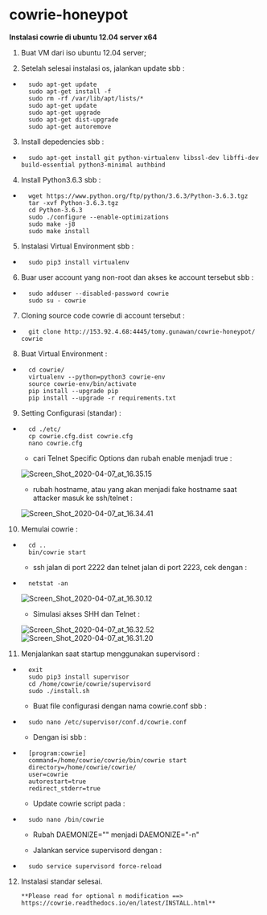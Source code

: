 # cowrie-honeypot
**Instalasi cowrie di ubuntu 12.04 server x64**

1. Buat VM dari iso ubuntu 12.04 server;

2. Setelah selesai instalasi os, jalankan update sbb :
    
*       sudo apt-get update
        sudo apt-get install -f
        sudo rm -rf /var/lib/apt/lists/*
        sudo apt-get update
        sudo apt-get upgrade
        sudo apt-get dist-upgrade
        sudo apt-get autoremove

3. Install depedencies sbb :
    
*       sudo apt-get install git python-virtualenv libssl-dev libffi-dev build-essential python3-minimal authbind

4. Install Python3.6.3 sbb :

*       wget https://www.python.org/ftp/python/3.6.3/Python-3.6.3.tgz
        tar -xvf Python-3.6.3.tgz
        cd Python-3.6.3
        sudo ./configure --enable-optimizations
        sudo make -j8
        sudo make install
        
5. Instalasi Virtual Environment sbb :

*       sudo pip3 install virtualenv

6. Buar user account yang non-root dan akses ke account tersebut sbb :

*       sudo adduser --disabled-password cowrie
        sudo su - cowrie
        
7. Cloning source code cowrie di account tersebut :

*       git clone http://153.92.4.68:4445/tomy.gunawan/cowrie-honeypot/  cowrie
        
8. Buat Virtual Environment :

*       cd cowrie/
        virtualenv --python=python3 cowrie-env
        source cowrie-env/bin/activate
        pip install --upgrade pip
        pip install --upgrade -r requirements.txt
        
9. Setting Configurasi (standar) :

*       cd ./etc/
        cp cowrie.cfg.dist cowrie.cfg
        nano cowrie.cfg
        
    *   cari Telnet Specific Options dan rubah enable menjadi true :

    ![Screen_Shot_2020-04-07_at_16.35.15](/uploads/5f3ecef8a5a5c24972af4e28f1a2479e/Screen_Shot_2020-04-07_at_16.35.15.png)
    
    *   rubah hostname, atau yang akan menjadi fake hostname saat attacker masuk ke ssh/telnet :
    
    ![Screen_Shot_2020-04-07_at_16.34.41](/uploads/2eeddcc2a739c93565fbcc3b846fab1e/Screen_Shot_2020-04-07_at_16.34.41.png)
        
10. Memulai cowrie :

*       cd ..
        bin/cowrie start

    *   ssh jalan di port 2222 dan telnet jalan di port 2223, cek dengan :

*       netstat -an

    ![Screen_Shot_2020-04-07_at_16.30.12](/uploads/828e9925a7384334be270d3832123453/Screen_Shot_2020-04-07_at_16.30.12.png)

    *   Simulasi akses SHH dan Telnet :
   
    ![Screen_Shot_2020-04-07_at_16.32.52](/uploads/084791aead7c43bd5230928840e9c0a4/Screen_Shot_2020-04-07_at_16.32.52.png)
    ![Screen_Shot_2020-04-07_at_16.31.20](/uploads/286b29663f6fbe23c89bca8c9932a979/Screen_Shot_2020-04-07_at_16.31.20.png)
        
   
11. Menjalankan saat startup menggunakan supervisord :

*       exit
        sudo pip3 install supervisor
        cd /home/cowrie/cowrie/supervisord
        sudo ./install.sh
        
    *   Buat file configurasi dengan nama cowrie.conf sbb :
    
*       sudo nano /etc/supervisor/conf.d/cowrie.conf

    *   Dengan isi sbb :
    
*       [program:cowrie]
        command=/home/cowrie/cowrie/bin/cowrie start
        directory=/home/cowrie/cowrie/
        user=cowrie
        autorestart=true
        redirect_stderr=true
        
    *   Update cowrie script pada :
    
*       sudo nano /bin/cowrie

    *   Rubah DAEMONIZE="" menjadi DAEMONIZE="-n"
    
    *   Jalankan service supervisord dengan :
    
*       sudo service supervisord force-reload

12. Instalasi standar selesai.

        **Please read for optional n modification ==>  https://cowrie.readthedocs.io/en/latest/INSTALL.html**

